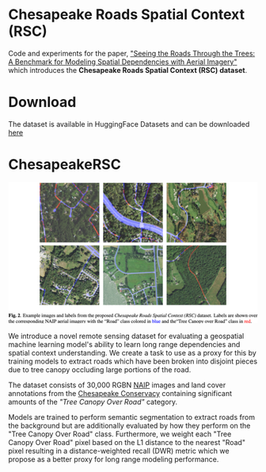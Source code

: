 # Chesapeake Roads Spatial Context (RSC)

Code and experiments for the paper, ["Seeing the Roads Through the Trees: A Benchmark for Modeling Spatial Dependencies with Aerial Imagery"]() which introduces the **Chesapeake Roads Spatial Context (RSC) dataset**.

# Download

The dataset is available in HuggingFace Datasets and can be downloaded [here](https://huggingface.co/datasets/torchgeo/ChesapeakeRSC/)

# ChesapeakeRSC

![](./assets/sample.png)

We introduce a novel remote sensing dataset for evaluating a geospatial machine learning model's ability to learn long range dependencies and spatial context understanding. We create a task to use as a proxy for this by training models to extract roads which have been broken into disjoint pieces due to tree canopy occluding large portions of the road.

The dataset consists of 30,000 RGBN [NAIP](https://naip-usdaonline.hub.arcgis.com/) images and land cover annotations from the [Chesapeake Conservacy](https://www.chesapeakeconservancy.org/) containing significant amounts of the *"Tree Canopy Over Road"* category.

Models are trained to perform semantic segmentation to extract roads from the background but are additionally evaluated by how they perform on the "Tree Canopy Over Road" class. Furthermore, we weight each "Tree Canopy Over Road" pixel based on the L1 distance to the nearest "Road" pixel resulting in a distance-weighted recall (DWR) metric which we propose as a better proxy for long range modeling performance.
